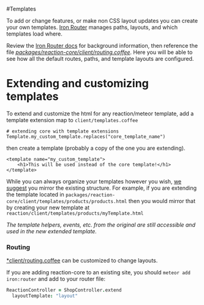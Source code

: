 #Templates

To add or change features, or make non CSS layout updates you can create your own templates. [Iron Router](https://github.com/EventedMind/iron-router) manages paths, layouts, and which templates load where.

Review the [Iron Router docs](https://github.com/EventedMind/iron-router/blob/devel/DOCS.md) for background information, then reference the file [*packages/reaction-core/client/routing.coffee*](https://github.com/ongoworks/reaction-core/blob/master/client/routing.coffee). Here you will be able to see how all the default routes, paths, and template layouts are configured.

# Extending and customizing templates

To extend and customize the html for any reaction/meteor template, add a template extension map to `client/templates.coffee` 

```
# extending core with template extensions
Template.my_custom_template.replaces("core_template_name")

```

then create a template (probably a copy of the one you are extending).

```
<template name="my_custom_template">
    <h1>This will be used instead of the core template!</h1>
</template>
```

While you can always organize your templates however you wish, [we suggest](https://github.com/ongoworks/reaction-core/blob/master/docs/conventions.md) you mirror the existing structure. For example, if you are extending the template located in `packages/reaction-core/client/templates/products/products.html` then you would mirror that by creating your new template at `reaction/client/templates/products/myTemplate.html`

*The template helpers, events, etc. from the original are still accessible and used in the new extended template.*

### Routing

[*client/routing.coffee](https://github.com/ongoworks/reaction/blob/master/client/routing.coffee) can be customized to change layouts.

If you are adding reaction-core to an existing site, you should `meteor add iron:router` and add to your router file:

```coffeescript
ReactionController = ShopController.extend
  layoutTemplate: "layout"
```
